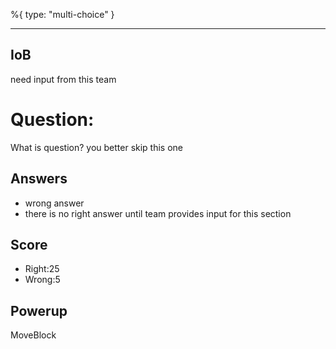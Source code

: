 %{
 type: "multi-choice"
}

---
## IoB
need input from this team

# Question:
What is question? you better skip this one

## Answers
- wrong answer
- there is no right answer until team provides input for this section

## Score
- Right:25
- Wrong:5

## Powerup
MoveBlock
